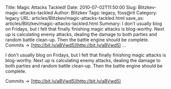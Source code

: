 Title: Magic Attacks Tackled!
Date: 2010-07-02T11:50:00
Slug: Blitzkev-magic-attacks-tackled
Author: Blitzkev
Tags: legacy, foss@rit
Category: legacy
URL: articles/Blitzkev/magic-attacks-tackled.html
save_as: articles/Blitzkev/magic-attacks-tackled.html
Summary: I don't usually blog on Fridays, but I felt that finally finishing magic attacks is blog-worthy. Next up is calculating enemy attacks, dealing the damage to both parties and random battle clean-up. Then the battle engine should be complete.  Commits -> [http://bit.ly/aBVwd5](http://bit.ly/aBVwd5)   ... 

I don't usually blog on Fridays, but I felt that finally finishing magic
attacks is blog-worthy. Next up is calculating enemy attacks, dealing the
damage to both parties and random battle clean-up. Then the battle engine
should be complete.

Commits -> [http://bit.ly/aBVwd5](http://bit.ly/aBVwd5)

